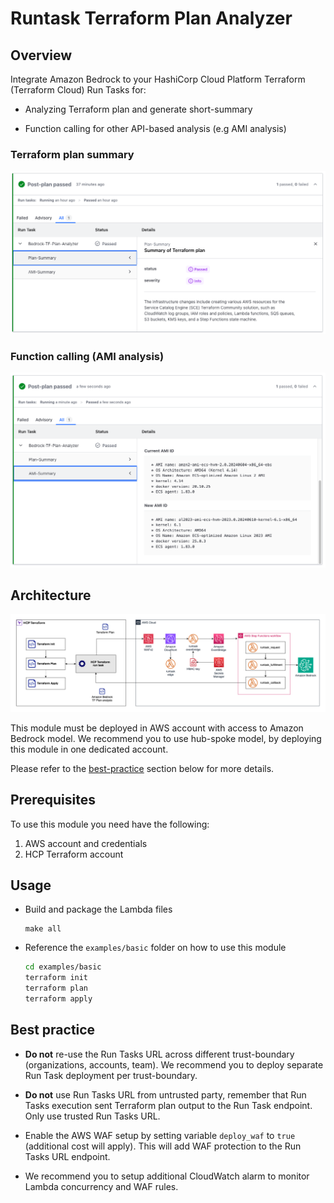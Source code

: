 # Runtask Terraform Plan Analyzer

## Overview

Integrate Amazon Bedrock to your HashiCorp Cloud Platform Terraform (Terraform Cloud) Run Tasks for:

* Analyzing Terraform plan and generate short-summary

* Function calling for other API-based analysis (e.g AMI analysis)

### Terraform plan summary

![Example](./images/example.png)

### Function calling (AMI analysis)

![Example2](./images/example2.png)

## Architecture

![Diagram](./images/arch.png)

This module must be deployed in AWS account with access to Amazon Bedrock model. We recommend you to use hub-spoke model, by deploying this module in one dedicated account.

Please refer to the [best-practice](#best-practice) section below for more details.

## Prerequisites

To use this module you need have the following:

1. AWS account and credentials
1. HCP Terraform account

## Usage

* Build and package the Lambda files

  ```
  make all
  ```

* Reference the `examples/basic` folder on how to use this module

    ```sh
    cd examples/basic
    terraform init
    terraform plan
    terraform apply
    ```

## Best practice

* **Do not** re-use the Run Tasks URL across different trust-boundary (organizations, accounts, team). We recommend you to deploy separate Run Task deployment per trust-boundary.

* **Do not** use Run Tasks URL from untrusted party, remember that Run Tasks execution sent Terraform plan output to the Run Task endpoint. Only use trusted Run Tasks URL.

* Enable the AWS WAF setup by setting variable `deploy_waf` to `true` (additional cost will apply). This will add WAF protection to the Run Tasks URL endpoint.

* We recommend you to setup additional CloudWatch alarm to monitor Lambda concurrency and WAF rules.

